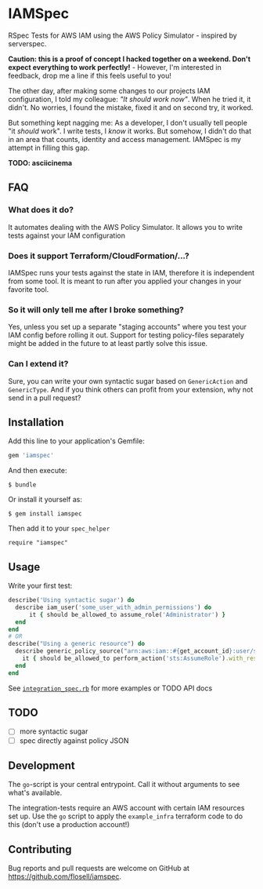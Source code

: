 # IAMSpec

RSpec Tests for AWS IAM using the AWS Policy Simulator - inspired by serverspec.

**Caution: this is a proof of concept I hacked together on a weekend. Don't expect everything to work perfectly!** - However, I'm interested in feedback, drop me a line if this feels useful to you!

The other day, after making some changes to our projects IAM configuration, I told my colleague: _"It should work now"_. When he tried it, it didn't. No worries, I found the mistake, fixed it and on second try, it worked. 

But something kept nagging me: As a developer, I don't usually tell people "it _should_ work". I write tests, I _know_ it works. But somehow, I didn't do that in an area that counts, identity and access management. IAMSpec is my attempt in filling this gap.

**TODO: asciicinema**
 
## FAQ

### What does it do? 

It automates dealing with the AWS Policy Simulator. It allows you to write tests against your IAM configuration

### Does it support Terraform/CloudFormation/...?
 
IAMSpec runs your tests against the state in IAM, therefore it is independent from some tool. It is meant to run after you applied your changes in your favorite tool. 

### So it will only tell me after I broke something? 

Yes, unless you set up a separate "staging accounts" where you test your IAM config before rolling it out. Support for testing policy-files separately might be added in the future to at least partly solve this issue. 

### Can I extend it? 

Sure, you can write your own syntactic sugar based on `GenericAction` and `GenericType`. And if you think others can profit from your extension, why not send in a pull request? 
 

## Installation

Add this line to your application's Gemfile:

```ruby
gem 'iamspec'
```

And then execute:

    $ bundle

Or install it yourself as:

    $ gem install iamspec

Then add it to your `spec_helper`

    require "iamspec"

## Usage

Write your first test: 

```ruby
describe('Using syntactic sugar') do
  describe iam_user('some_user_with_admin_permissions') do
      it { should be_allowed_to assume_role('Administrator') }
  end
end
# OR 
describe("Using a generic resource") do
  describe generic_policy_source("arn:aws:iam::#{get_account_id}:user/some_user_with_admin_permissions") do
    it { should be_allowed_to perform_action('sts:AssumeRole').with_resource("arn:aws:iam::#{get_account_id}:role/Administrator") }
  end
end
```

See [`integration_spec.rb`](spec/integration_spec.rb) for more examples or TODO API docs

## TODO

* [ ] more syntactic sugar
* [ ] spec directly against policy JSON

## Development

The `go`-script is your central entrypoint. Call it without arguments to see what's available.

The integration-tests require an AWS account with certain IAM resources set up. Use the `go` script to apply the `example_infra` terraform code to do this (don't use a production account!)

## Contributing

Bug reports and pull requests are welcome on GitHub at https://github.com/flosell/iamspec.

